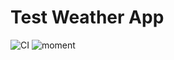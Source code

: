 # Test Weather App
![CI](https://img.shields.io/github/workflow/status/GlazedPineapple/react0/Deploy%20App)
![moment](https://img.shields.io/badge/moment-bruh-blueviolet.svg)